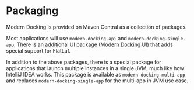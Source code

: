 # Packaging

Modern Docking is provided on Maven Central as a collection of packages.

Most applications will use `modern-docking-api` and `modern-docking-single-app`. There is an additional UI package ([Modern Docking UI](Modern-Docking-UI.md)) that adds special support for FlatLaf.

In addition to the above packages, there is a special package for applications that launch multiple instances in a single JVM, much like how IntelliJ IDEA works. This package is available as `modern-docking-multi-app` and replaces `modern-docking-single-app` for the multi-app in JVM use case.